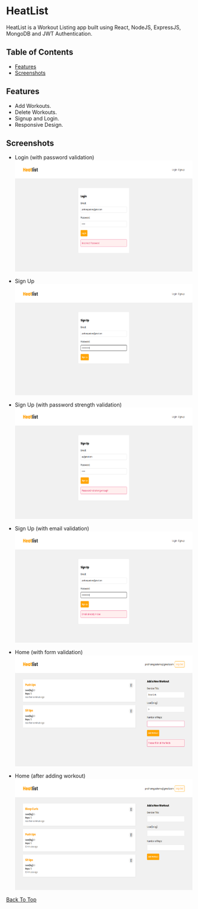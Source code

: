 # HeatList

HeatList is a Workout Listing app built using React, NodeJS, ExpressJS, MongoDB and JWT Authentication.

## Table of Contents

- [Features](#features)
- [Screenshots](#screenshots)

## Features

- Add Workouts.
- Delete Workouts.
- Signup and Login.
- Responsive Design.

## Screenshots

- Login (with password validation)
  <br><img src="screenshots/Log-In.PNG" alt="Home" height="300"><br>
  
- Sign Up
  <br><img src="screenshots/Sign-Up.PNG" alt="Home" height="300"><br>
  
- Sign Up (with password strength validation)
  <br><img src="screenshots/Sign-Up-2.PNG" alt="Home" height="300"><br>
  
- Sign Up (with email validation)
  <br><img src="screenshots/Sign-Up-3.PNG" alt="Home" height="300"><br>
  
- Home (with form validation)
  <br><img src="screenshots/Home.PNG" alt="Home" height="300"><br>
  
- Home (after adding workout)
  <br><img src="screenshots/Home-2.PNG" alt="Home" height="300"><br>

[Back To Top](#heatlist)


